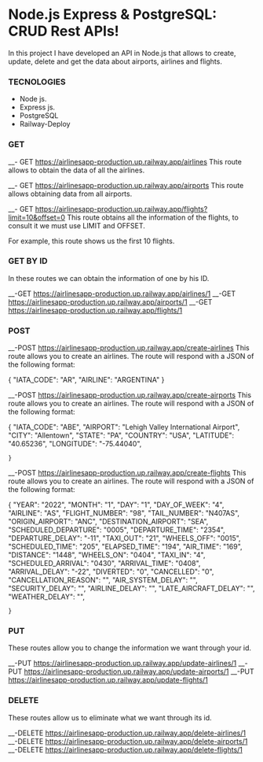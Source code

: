# Node.js Express & PostgreSQL: CRUD Rest APIs!


In this project I have developed an API in Node.js that allows to create,
update, delete and get the data about airports, airlines and flights.


### TECNOLOGIES

- Node js.
- Express js.
- PostgreSQL
- Railway-Deploy


### GET 

__- GET https://airlinesapp-production.up.railway.app/airlines
This route allows to obtain the data of all the airlines.

__- GET https://airlinesapp-production.up.railway.app/airports
This route allows obtaining data from all airports.

__- GET https://airlinesapp-production.up.railway.app/flights?limit=10&offset=0
This route obtains all the information of the flights, to consult it we must use LIMIT and OFFSET.

For example, this route shows us the first 10 flights.

### GET BY ID


In these routes we can obtain the information of one by his ID.

__-GET https://airlinesapp-production.up.railway.app/airlines/1
__-GET https://airlinesapp-production.up.railway.app/airports/1
__-GET https://airlinesapp-production.up.railway.app/flights/1


### POST

__-POST https://airlinesapp-production.up.railway.app/create-airlines
This route allows you to create an airlines.
The route will respond with a JSON of the following format:


{
     "IATA_CODE": "AR",
     "AIRLINE": "ARGENTINA"
    }




__-POST https://airlinesapp-production.up.railway.app/create-airports
This route allows you to create an airlines.
The route will respond with a JSON of the following format:

{
        "IATA_CODE": "ABE",
        "AIRPORT": "Lehigh Valley International Airport",
        "CITY": "Allentown",
        "STATE": "PA",
        "COUNTRY": "USA",
        "LATITUDE": "40.65236",
        "LONGITUDE": "-75.44040",
        
    }


__-POST https://airlinesapp-production.up.railway.app/create-flights
This route allows you to create an airlines.
The route will respond with a JSON of the following format:

 {
        "YEAR": "2022",
        "MONTH": "1",
        "DAY": "1",
        "DAY_OF_WEEK": "4",
        "AIRLINE": "AS",
        "FLIGHT_NUMBER": "98",
        "TAIL_NUMBER": "N407AS",
        "ORIGIN_AIRPORT": "ANC",
        "DESTINATION_AIRPORT": "SEA",
        "SCHEDULED_DEPARTURE": "0005",
        "DEPARTURE_TIME": "2354",
        "DEPARTURE_DELAY": "-11",
        "TAXI_OUT": "21",
        "WHEELS_OFF": "0015",
        "SCHEDULED_TIME": "205",
        "ELAPSED_TIME": "194",
        "AIR_TIME": "169",
        "DISTANCE": "1448",
        "WHEELS_ON": "0404",
        "TAXI_IN": "4",
        "SCHEDULED_ARRIVAL": "0430",
        "ARRIVAL_TIME": "0408",
        "ARRIVAL_DELAY": "-22",
        "DIVERTED": "0",
        "CANCELLED": "0",
        "CANCELLATION_REASON": "",
        "AIR_SYSTEM_DELAY": "",
        "SECURITY_DELAY": "",
        "AIRLINE_DELAY": "",
        "LATE_AIRCRAFT_DELAY": "",
        "WEATHER_DELAY": "",
     
    }


### PUT

These routes allow you to change the information we want through your id.

__-PUT https://airlinesapp-production.up.railway.app/update-airlines/1
__-PUT https://airlinesapp-production.up.railway.app/update-airports/1
__-PUT https://airlinesapp-production.up.railway.app/update-flights/1



### DELETE

These routes allow us to eliminate what we want through its id.

__-DELETE https://airlinesapp-production.up.railway.app/delete-airlines/1
__-DELETE https://airlinesapp-production.up.railway.app/delete-airports/1
__-DELETE https://airlinesapp-production.up.railway.app/delete-flights/1



 
